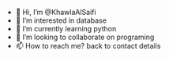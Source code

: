 - 👋 Hi, I’m @KhawlaAlSaifi
- 👀 I’m interested in database
- 🌱 I’m currently learning python
- 💞️ I’m looking to collaborate on programing
- 📫 How to reach me? back to contact details

<!---
KhawlaAlSaifi/KhawlaAlSaifi is a ✨ special ✨ repository because its `README.md` (this file) appears on your GitHub profile.
You can click the Preview link to take a look at your changes.
--->
